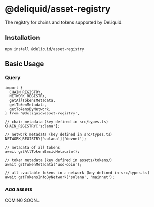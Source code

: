 # @deliquid/asset-registry

The registry for chains and tokens supported by DeLiquid.

## Installation

```
npm install @deliquid/asset-registry
```

## Basic Usage

### Query

```
import {
  CHAIN_REGISTRY,
  NETWORK_REGISTRY,
  getAllTokensMetadata,
  getTokenMetadata,
  getTokensByNetwork,
} from '@deliquid/asset-registry';

// chain metadata (key defined in src/types.ts)
CHAIN_REGISTRY['solana'];

// network metadata (key defined in src/types.ts)
NETWORK_REGISTRY['solana']['devnet'];

// metadata of all tokens
await getAllTokensBasicMetadata();

// token metadata (key defined in assets/tokens/)
await getTokenMetadata('usd-coin');

// all available tokens in a network (key defined in src/types.ts)
await getTokensInfoByNetwork('solana', 'mainnet');
```

### Add assets

COMING SOON...
